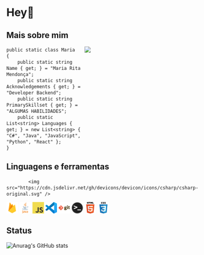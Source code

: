 # Hey👋



## Mais sobre mim

<img align="right" width="300" src="https://media.giphy.com/media/H1dxi6xdh4NGQCZSvz/giphy.gif" />

```CSharp
public static class Maria
{
    public static string Name { get; } = "Maria Rita Mendonça";
    public static string Acknowledgements { get; } = "Developer Backend";
    public static string PrimarySkillset { get; } = "ALGUMAS HABILIDADES";
    public static List<string> Languages { get; } = new List<string> { "C#", "Java", "JavaScript", "Python", "React" };
}
```

## Linguagens e ferramentas


            <img src="https://cdn.jsdelivr.net/gh/devicons/devicon/icons/csharp/csharp-original.svg" />
          
<code><img height="30" src="https://raw.githubusercontent.com/github/explore/80688e429a7d4ef2fca1e82350fe8e3517d3494d/topics/firebase/firebase.png"></code>
<code><img height="30" src="https://raw.githubusercontent.com/github/explore/80688e429a7d4ef2fca1e82350fe8e3517d3494d/topics/java/java.png"></code>
<code><img height="30" src="https://raw.githubusercontent.com/github/explore/80688e429a7d4ef2fca1e82350fe8e3517d3494d/topics/javascript/javascript.png"></code>
<code><img height="30" src="https://raw.githubusercontent.com/github/explore/80688e429a7d4ef2fca1e82350fe8e3517d3494d/topics/visual-studio-code/visual-studio-code.png"></code>
<code><img height="30" src="https://raw.githubusercontent.com/github/explore/80688e429a7d4ef2fca1e82350fe8e3517d3494d/topics/git/git.png"></code>
<code><img height="30" src="https://raw.githubusercontent.com/github/explore/80688e429a7d4ef2fca1e82350fe8e3517d3494d/topics/terminal/terminal.png"></code>
<code><img height="30" src="https://raw.githubusercontent.com/github/explore/80688e429a7d4ef2fca1e82350fe8e3517d3494d/topics/html/html.png"></code>
<code><img height="30" src="https://raw.githubusercontent.com/github/explore/80688e429a7d4ef2fca1e82350fe8e3517d3494d/topics/css/css.png"></code>

## Status

![Anurag's GitHub stats](https://github-readme-stats.vercel.app/api?username=atir75&show_icons=true&theme=tokyonight)


[linkedin]: [https://www.linkedin.com/in/SEULINKEDIN/](https://www.linkedin.com/in/maria-rita-mendon%C3%A7a-559048167)

<br>

